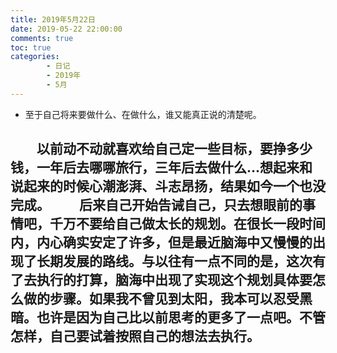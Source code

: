 ```yaml
---
title: 2019年5月22日
date: 2019-05-22 22:00:00
comments: true
toc: true
categories:
        - 日记
        - 2019年
        - 5月
---
```


  * 至于自己将来要做什么、在做什么，谁又能真正说的清楚呢。

   <!--more-->

　　以前动不动就喜欢给自己定一些目标，要挣多少钱，一年后去哪哪旅行，三年后去做什么...想起来和说起来的时候心潮澎湃、斗志昂扬，结果如今一个也没完成。
　　后来自己开始告诫自己，只去想眼前的事情吧，千万不要给自己做太长的规划。在很长一段时间内，内心确实安定了许多，但是最近脑海中又慢慢的出现了长期发展的路线。与以往有一点不同的是，这次有了去执行的打算，脑海中出现了实现这个规划具体要怎么做的步骤。如果我不曾见到太阳，我本可以忍受黑暗。也许是因为自己比以前思考的更多了一点吧。不管怎样，自己要试着按照自己的想法去执行。
　　
---

